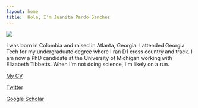 ```yaml
---
layout: home
title:  Hola, I'm Juanita Pardo Sanchez
---
```


![](MPHOTO-RackhamDonorEvnt24-006.JPG)

I was born in Colombia and raised in Atlanta, Georgia. I attended Georgia Tech for my undergraduate degree where I ran D1 cross country and track. I am now a PhD candidate at the University of Michigan working with Elizabeth Tibbetts. When I'm not doing science, I'm likely on a run. 

[My CV](JPSCV_2024_09_20.pdf)

[Twitter](https://twitter.com/juanita_p_s)

[Google Scholar](https://scholar.google.com/citations?user=I5DWBIgAAAAJ&hl=en&oi=ao)
